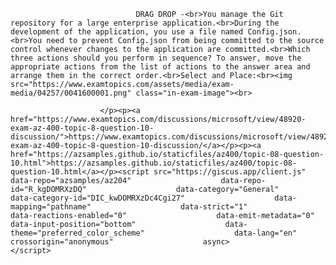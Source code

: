 <p class="card-text">
							
								DRAG DROP -<br>You manage the Git repository for a large enterprise application.<br>During the development of the application, you use a file named Config.json.<br>You need to prevent Config.json from being committed to the source control whenever changes to the application are committed.<br>Which three actions should you perform in sequence? To answer, move the appropriate actions from the list of actions to the answer area and arrange them in the correct order.<br>Select and Place:<br><img src="https://www.examtopics.com/assets/media/exam-media/04257/0041600001.png" class="in-exam-image"><br>
							
						</p><p><a href="https://www.examtopics.com/discussions/microsoft/view/48920-exam-az-400-topic-8-question-10-discussion/">https://www.examtopics.com/discussions/microsoft/view/48920-exam-az-400-topic-8-question-10-discussion/</a></p><p><a href="https://azsamples.github.io/staticfiles/az400/topic-08-question-10.html">https://azsamples.github.io/staticfiles/az400/topic-08-question-10.html</a></p><script src="https://giscus.app/client.js"                    data-repo="azsamples/az204"                    data-repo-id="R_kgDOMRXzDQ"                    data-category="General"                    data-category-id="DIC_kwDOMRXzDc4Cgi27"                    data-mapping="pathname"                    data-strict="1"                    data-reactions-enabled="0"                    data-emit-metadata="0"                    data-input-position="bottom"                    data-theme="preferred_color_scheme"                    data-lang="en"                    crossorigin="anonymous"                    async>                    </script>